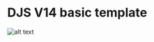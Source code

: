 # DJS V14 basic template
![alt text](http://url/to/https://user-images.githubusercontent.com/60050784/195412192-33853ba3-a5e7-43d2-a199-ffeb537e5ad5.png)
